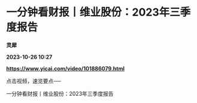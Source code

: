 # 一分钟看财报丨维业股份：2023年三季度报告
**灵犀**

**2023-10-26 10:27**

**https://www.yicai.com/video/101886079.html**

点击视频，速览要点──

一分钟看财报丨维业股份：2023年三季度报告